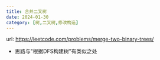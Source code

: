 ```yaml
---
title: 合并二叉树
date: 2024-01-30
category: [树,二叉树,修改构造]
---
```


url: https://leetcode.com/problems/merge-two-binary-trees/



- 思路与"根据DFS构建树"有类似之处